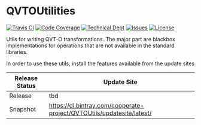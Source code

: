 # QVTOUtilities

[![Travis CI](https://img.shields.io/travis/Cooperate-Project/QVTOUtils.svg)](https://travis-ci.org/Cooperate-Project/QVTOUtils)
[![Code Coverage](https://mammutbaum36.fzi.de/sonar/api/badges/measure?key=de.cooperateproject.qvtoutils%3Aparent&metric=coverage)](https://mammutbaum36.fzi.de/sonar/component_measures/domain/Coverage?id=de.cooperateproject.qvtoutils%3Aparent)
[![Technical Dept](https://mammutbaum36.fzi.de/sonar/api/badges/measure?key=de.cooperateproject.qvtoutils%3Aparent&metric=sqale_debt_ratio)](https://mammutbaum36.fzi.de/sonar/project/issues?facetMode=effort&id=de.cooperateproject.qvtoutils%3Aparent&resolved=false&types=CODE_SMELL)
[![Issues](https://img.shields.io/github/issues/Cooperate-Project/QVTOUtils.svg)](https://github.com/Cooperate-Project/QVTOUtils/issues)
[![License](https://img.shields.io/github/license/Cooperate-Project/QVTOUtils.svg)](https://raw.githubusercontent.com/Cooperate-Project/QVTOUtils/master/LICENSE)

Utils for writing QVT-O transformations. The major part are blackbox implementations for operations that are not available in the standard libraries.

In order to use these utils, install the features available from the update sites

Release Status | Update Site
--- | ---
Release | tbd |
Snapshot | https://dl.bintray.com/cooperate-project/QVTOUtils/updatesite/latest/ 
